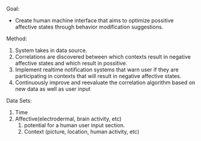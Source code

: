 Goal:
* Create human machine interface that aims to optimize possitive affective states through behavior modification suggestions.

Method:
1. System takes in data source.
2. Correlations are discovered between which contexts result in negative affective states and which result in possitive.
3. Implement realtime notification systems that warn user if they are participating in contexts that will result in negative affective states.
4. Continuously improve and reevaluate the correlation algorithm based on new data as well as user input

Data Sets:
1. Time
2. Affective(electrodermal, brain activity, etc)
	1. potential for a human user input section.
	3. Context (picture, location, human activity, etc)